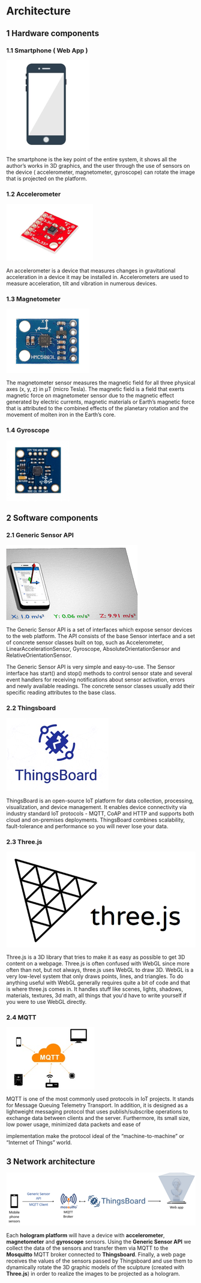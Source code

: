 # Architecture

## 1 Hardware components

### 1.1 Smartphone ( Web App )

![smartphone](/images/smartphone.png)

The smartphone is the key point of the entire system, it shows all the author’s works in 3D graphics, and the user through the use of sensors on the device ( accelerometer, magnetometer, gyroscope) can rotate the image that is projected on the platform.


### 1.2 Accelerometer

![accelerometer](/images/accelerometer.png)

An accelerometer is a device that measures changes in gravitational acceleration in a device it may be installed in. Accelerometers are used to measure acceleration, tilt and vibration in numerous devices.


### 1.3 Magnetometer

![magnetometer](/images/magnetometer.png)

The magnetometer sensor measures the magnetic field for all three physical axes (x, y, z) in μT (micro Tesla). The magnetic field is a field that exerts magnetic force on magnetometer sensor due to the magnetic effect generated by electric currents, magnetic materials or Earth’s magnetic force that is attributed to the combined effects of the planetary rotation and the movement of molten iron in the Earth’s core.

### 1.4 Gyroscope

![gyroscope](/images/gyroscope.png)


## 2 Software components

### 2.1 Generic Sensor API

![GSA](/images/GSA.gif)

The Generic Sensor API is a set of interfaces which expose sensor devices to the web platform. The API consists of the base Sensor interface and a set of concrete sensor classes built on top, such as Accelerometer, LinearAccelerationSensor, Gyroscope, AbsoluteOrientationSensor and RelativeOrientationSensor.

The Generic Sensor API is very simple and easy-to-use. The Sensor interface has start() and stop() methods to control sensor state and several event handlers for receiving notifications about sensor activation, errors and newly available readings. The concrete sensor classes usually add their specific reading attributes to the base class.


### 2.2 Thingsboard

![thingsboard1](/images/thingsboard.jpg)

ThingsBoard is an open-source IoT platform for
data collection, processing, visualization, and
device management.
It enables device connectivity via industry
standard IoT protocols - MQTT, CoAP and HTTP
and supports both cloud and on-premises
deployments. ThingsBoard combines scalability,
fault-tolerance and performance so you will never lose your data.

### 2.3 Three.js

![three](/images/three.png)

Three.js is a 3D library that tries to make it as easy as possible to get 3D content on a webpage.
Three.js is often confused with WebGL since more often than not, but not always, three.js uses WebGL to draw 3D. WebGL is a very low-level system that only draws points, lines, and triangles. To do anything useful with WebGL generally requires quite a bit of code and that is where three.js comes in. It handles stuff like scenes, lights, shadows, materials, textures, 3d math, all things that you'd have to write yourself if you were to use WebGL directly.


### 2.4 MQTT

![mqtt1](/images/mqtt.jpg)

MQTT is one of the most commonly used protocols
in IoT projects. It stands for Message Queuing
Telemetry Transport.
In addition, it is designed as a lightweight messaging
protocol that uses publish/subscribe operations to
exchange data between clients and the server.
Furthermore, its small size, low power usage, minimized data packets and ease of


implementation make the protocol ideal of the “machine-to-machine” or “Internet of
Things” world.

## 3 Network architecture

![schema](/images/architecture2.png)

Each **hologram platform** will have a device with **accelerometer**, **magnetometer** and **gyroscope** sensors. Using the **Generic Sensor API**  we collect the data of the sensors and transfer them via MQTT to the **Mosquitto** MQTT broker connected to **Thingsboard**. Finally, a web page receives the values of the sensors passed by Thingsboard and use them to dynamically rotate the 3D graphic models of the sculpture (created with **Three.js**) in order to realize the images to be projected as a hologram.
